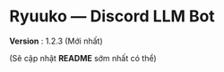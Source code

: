 # Ryuuko — Discord LLM Bot

**Version** : 1.2.3 (Mới nhất)

(Sẽ cập nhật **README** sớm nhất có thể)